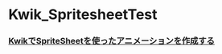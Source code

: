 Kwik_SpritesheetTest
====================

### [KwikでSpriteSheetを使ったアニメーションを作成する](http://qiita.com/tnknrk/items/91d742da1c20f457af64)
